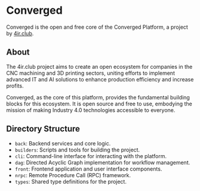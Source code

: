 # Converged

Converged is the open and free core of the Converged Platform, a project by [4ir.club](https://4ir.club).

## About

The 4ir.club project aims to create an open ecosystem for companies in the CNC machining and 3D printing sectors, uniting efforts to implement advanced IT and AI solutions to enhance production efficiency and increase profits.

Converged, as the core of this platform, provides the fundamental building blocks for this ecosystem. It is open source and free to use, embodying the mission of making Industry 4.0 technologies accessible to everyone.

## Directory Structure

-   `back`: Backend services and core logic.
-   `builders`: Scripts and tools for building the project.
-   `cli`: Command-line interface for interacting with the platform.
-   `dag`: Directed Acyclic Graph implementation for workflow management.
-   `front`: Frontend application and user interface components.
-   `nrpc`: Remote Procedure Call (RPC) framework.
-   `types`: Shared type definitions for the project.
